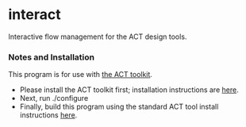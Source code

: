 # interact

Interactive flow management for the ACT design tools.

### Notes and Installation

This program is for use with [the ACT toolkit](https://github.com/asyncvlsi/act).

   * Please install the ACT toolkit first; installation instructions are [here](https://github.com/asyncvlsi/act/blob/master/README.md).
   * Next, run ./configure
   * Finally, build this program using the standard ACT tool install instructions [here](https://github.com/asyncvlsi/act/blob/master/README_tool.md).


